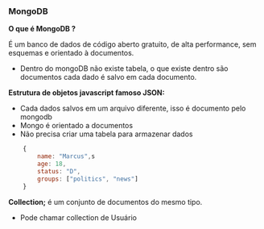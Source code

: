 ### MongoDB

<strong>O que é MongoDB ?</strong>

É um banco de dados de código aberto gratuito, de alta performance, sem esquemas e orientado à documentos.

- Dentro do mongoDB não existe tabela, o que existe dentro são documentos cada dado é salvo em cada documento.

<strong>Estrutura de objetos javascript famoso JSON:</strong>

- Cada dados salvos em um arquivo diferente, isso é documento pelo mongodb
- Mongo é orientado a documentos
- Não precisa criar uma tabela para armazenar dados

```js
    {
        name: "Marcus",s
        age: 18,
        status: "D",
        groups: ["politics", "news"]
    }
```

<strong>Collection;</strong> é um conjunto de documentos do mesmo tipo.

- Pode chamar collection de Usuário